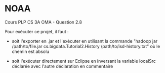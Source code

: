 # NOAA
Cours PLP CS 3A OMA - Question 2.8

Pour exécuter ce projet, il faut :
  - soit l'exporter en .jar et l'exécuter en utilisant la commande "hadoop jar /path/to/file.jar cs.bigdata.Tutorial2.History /path/to/isd-history.txt" où le chemin est absolu
  
  - soit l'exécuter directement sur Eclipse en inversant la variable localSrc déclarée avec l'autre déclaration en commentaire
